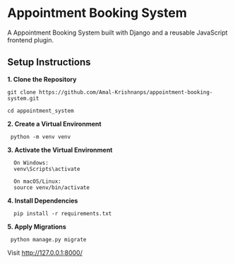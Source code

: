 # Appointment Booking System
A Appointment Booking System built with Django and a reusable JavaScript frontend plugin.

## Setup Instructions
**1. Clone the Repository**

    git clone https://github.com/Amal-Krishnanps/appointment-booking-system.git
    
    cd appointment_system

**2. Create a Virtual Environment**
   
     python -m venv venv
   
 **3. Activate the Virtual Environment**
 
      On Windows:
      venv\Scripts\activate
     
      On macOS/Linux:
      source venv/bin/activate
   
**4. Install Dependencies**

      pip install -r requirements.txt

**5. Apply Migrations**

     python manage.py migrate

Visit http://127.0.0.1:8000/
